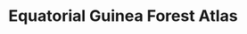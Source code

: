 ---
title: 'Equatorial Guinea Forest Atlas'
slug: 'equatorial-guinea-forest-atlas'
thumbnail: '/assets/images/gallery/'
published: true
categories: [gallery]
content: 'View an interactive map with land-use data for Equatorial Guinea.'
href: 'http://gnq.forest-atlas.org'
href_target: '_blank'
href_text: 'Launch App'
href_class: 'btn green medium mobile-friendly'
source: 'World Resources Institute and Ministry of Agriculture and Forestry of Equatorial Guinea'
filters: 'africa, data, global-forest-watch, maps, map-builder'
---